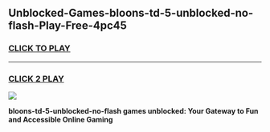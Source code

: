 
## Unblocked-Games-bloons-td-5-unblocked-no-flash-Play-Free-4pc45
<h3>
<a href="https://premium76.site?title=bloons-td-5-unblocked-no-flash&ref=23A">CLICK TO PLAY</a></h3>
<hr>

<h3>
<a href="https://premium76.site?title=bloons-td-5-unblocked-no-flash&ref=23A">CLICK 2 PLAY</a>
  
</h3>

<a href="https://premium76.site?title=bloons-td-5-unblocked-no-flash&ref=23A"><img src="https://clearcache.store/games.png"></a>


**bloons-td-5-unblocked-no-flash games unblocked: Your Gateway to Fun and Accessible Online Gaming**
